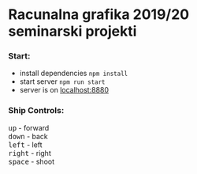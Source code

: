 # Racunalna grafika 2019/20 seminarski projekti

### Start:
* install dependencies ```npm install```
* start server ```npm run start```
* server is on [localhost:8880](http://localhost:8880/)


### Ship Controls: 

<kbd>up</kbd> - forward <br>
<kbd>down</kbd> - back<br>
<kbd>left</kbd> - left<br>
<kbd>right</kbd> - right<br>
<kbd>space</kbd> - shoot
